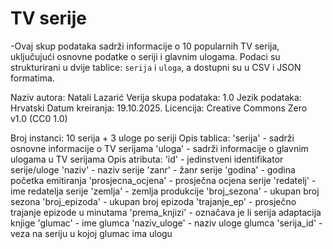 # TV serije 
-Ovaj skup podataka sadrži informacije o 10 popularnih TV serija, uključujući osnovne podatke o seriji i glavnim ulogama. Podaci su strukturirani u dvije tablice: `serija` i `uloga`, a dostupni su u CSV i JSON formatima.


Naziv autora: Natali Lazarić
Verija skupa podataka: 1.0
Jezik podataka: Hrvatski
Datum kreiranja: 19.10.2025.
Licencija: Creative Commons Zero v1.0 (CC0 1.0)

Broj instanci: 10 serija + 3 uloge po seriji
Opis tablica:
    'serija' - sadrži osnovne informacije o TV serijama
    'uloga' - sadrži informacije o glavnim ulogama u TV serijama
Opis atributa:
    'id' - jedinstveni identifikator serije/uloge
    'naziv' - naziv serije
    'zanr' - žanr serije
    'godina' - godina početka emitiranja
    'prosjecna_ocjena' - prosječna ocjena serije
    'redatelj' - ime redatelja serije
    'zemlja' - zemlja produkcije
    'broj_sezona' - ukupan broj sezona
    'broj_epizoda' - ukupan broj epizoda
    'trajanje_ep' - prosječno trajanje epizode u minutama
    'prema_knjizi' - označava je li serija adaptacija knjige
    'glumac' - ime glumca
    'naziv_uloge' - naziv uloge glumca
    'serija_id' - veza na seriju u kojoj glumac ima ulogu

